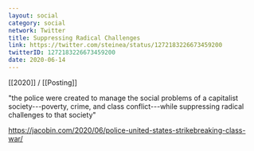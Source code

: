 ```yaml
---
layout: social
category: social
network: Twitter
title: Suppressing Radical Challenges
link: https://twitter.com/steinea/status/1272183226673459200
twitterID: 1272183226673459200
date: 2020-06-14
---
```


[[2020]] / [[Posting]]

"the police were created to manage the social problems of a capitalist society---poverty, crime, and class conflict---while suppressing radical challenges to that society"

<https://jacobin.com/2020/06/police-united-states-strikebreaking-class-war/>
